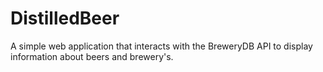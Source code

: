 # DistilledBeer

A simple web application that interacts with the BreweryDB API to display information about beers and brewery's.
